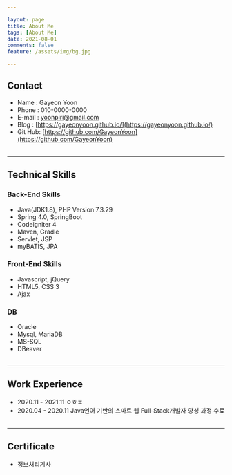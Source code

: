 ```yaml
---

layout: page
title: About Me
tags: [About Me]
date: 2021-08-01
comments: false
feature: /assets/img/bg.jpg

---  
```

 
## Contact
* Name : Gayeon Yoon
* Phone : 010-0000-0000
* E-mail : yoonpiri@gmail.com  
* Blog : [https://gayeonyoon.github.io/](https://gayeonyoon.github.io/)
* Git Hub: [https://github.com/GayeonYoon](https://github.com/GayeonYoon)
<br><br>

------
## Technical Skills
### Back-End Skills 
 * Java(JDK1.8), PHP Version 7.3.29
 * Spring 4.0, SpringBoot
 * Codeigniter 4
 * Maven, Gradle 
 * Servlet, JSP
 * myBATIS, JPA

### Front-End Skills 
* Javascript, jQuery
 * HTML5, CSS 3 
 * Ajax
   
### DB
 * Oracle
 * Mysql, MariaDB
 * MS-SQL
 * DBeaver
<br><br>

------
## Work Experience
 * 2020.11 - 2021.11 ㅇㅎㅍ
 * 2020.04 - 2020.11 Java언어 기반의 스마트 웹 Full-Stack개발자 양성 과정 수료
<br><br>

------
## Certificate
 * 정보처리기사 

<br><br>

